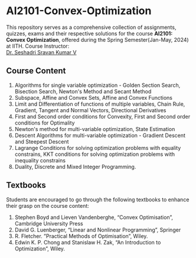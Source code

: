 # AI2101-Convex-Optimization

This repository serves as a comprehensive collection of assignments, quizzes, exams and their respective solutions for the course **AI2101: Convex Optimization**, offered during the Spring Semester(Jan-May, 2024) at IITH. Course Instructor: \
[Dr. Seshadri Sravan Kumar V](https://www.iith.ac.in/ee/seshadri/) 

## Course Content
1. Algorithms for single variable optimization - Golden Section Search, Bisection Search, Newton's Method and Secant Method
2. Subspace, Affine and Convex Sets, Affine and Convex Functions
3. Limit and Differentiation of functions of multiple variables, Chain Rule, Gradient, Tangent and Normal Vectors, Directional Derivatives
4. First and Second order conditions for Convexity, First and Second order conditions for Optimality
5. Newton's method for multi-variable optimization, State Estimation
6. Descent Algorithms for multi-variable optimization - Gradient Descent and Steepest Descent
7. Lagrange Conditions for solving optimization problems with equality constrains, KKT conditions for solving optimization problems with inequality constrains
8. Duality, Discrete and Mixed Integer Programming.
   
## Textbooks
Students are encouraged to go through the following textbooks to enhance their grasp on the course content:

1. Stephen Boyd and Lieven Vandenberghe, “Convex Optimisation”, Cambridge University Press
2. David G. Luenberger, “Linear and Nonlinear Programming”, Springer
3. R. Fletcher. ”Practical Methods of Optimisation”, Wiley.
4. Edwin K. P. Chong and Stanislaw H. Zak, “An Introduction to Optimization”, Wiley.

